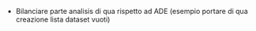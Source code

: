 * Bilanciare parte analisis di qua rispetto ad ADE (esempio portare di qua creazione lista dataset vuoti)
